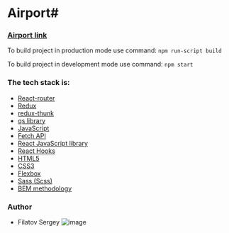 # Airport# 
### [Airport link](https://airport-react-redax.netlify.app/)

To build project in production mode use command: `npm run-script build`

To build project in development mode use command: `npm start`

### The tech stack is:

- [React-router](https://reactrouter.com/web/guides/quick-start)
- [Redux](https://redux.js.org/)
- [redux-thunk](https://github.com/reduxjs/redux-thunk)
- [qs library](https://github.com/ljharb/qs)
- [JavaScript](https://developer.mozilla.org/ru/docs/Web/JavaScript)
- [Fetch API](https://developer.mozilla.org/en-US/docs/Web/API/Fetch_API)
- [React JavaScript library](https://reactjs.org/)
- [React Hooks](https://reactjs.org/docs/hooks-faq.html#gatsby-focus-wrapper)
- [HTML5](https://en.wikipedia.org/wiki/HTML5)
- [CSS3](https://en.wikipedia.org/wiki/Cascading_Style_Sheets)
- [Flexbox](https://en.wikipedia.org/wiki/CSS_Flexible_Box_Layout)
- [Sass (Scss)](https://sass-lang.com/)
- [BEM methodology](https://en.bem.info/methodology/)

### Author

- Filatov Sergey
![image](https://user-images.githubusercontent.com/85936492/142623707-8f95badd-00a1-4370-9a6a-7da6c7856b9a.png)

